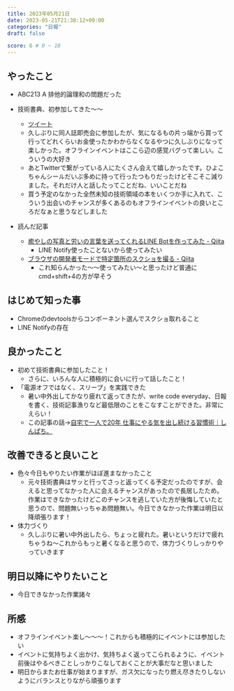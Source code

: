 ```yaml
---
title: 2023年05月21日
date: 2023-05-21T21:38:12+09:00
categories: "日報"
draft: false

score: 6 # 0 ~ 10
---
```


## やったこと

- ABC213 A 排他的論理和の問題だった
- 技術書典、初参加してきた〜〜
	- [ツイート](https://twitter.com/hiyoko_coder/status/1660192757993066499)
	- 久しぶりに同人誌即売会に参加したが、気になるもの片っ端から買って行ってどれくらいお金使ったかわからなくなるやつに久しぶりになって楽しかった。オフラインイベントはここら辺の感覚バグって楽しい。こういうの大好き
	- あとTwitterで繋がっている人にたくさん会えて嬉しかったです。ひよこちゃんシールだいぶ多めに持って行ったつもりだったけどそこそこ減りました。それだけ人と話したってことだね、いいことだね
	- 買う予定のなかった全然未知の技術領域の本をいくつか手に入れて、こういう出会いのチャンスが多くあるのもオフラインイベントの良いところだなぁと思うなどしました

- 読んだ記事

	- [癒やしの写真と労いの言葉を送ってくれるLINE Botを作ってみた - Qiita](https://qiita.com/Satomi-2023/items/f4bd1e2143c1142f09a2?utm_campaign=popular_items&utm_medium=feed&utm_source=popular_items)
		- LINE Notify使ったことないから使ってみたい
	- [ブラウザの開発者モードで特定箇所のスクショを撮る - Qiita](https://qiita.com/SNQ-2001/items/40f5ff558c6090c1ca9c?utm_campaign=popular_items&utm_medium=feed&utm_source=popular_items)
		- これ知らんかった〜〜使ってみたい〜と思ったけど普通にcmd+shift+4の方が早そう

  

## はじめて知った事

- Chromeのdevtoolsからコンポーネント選んでスクショ取れること
- LINE Notifyの存在

  

## 良かったこと

- 初めて技術書典に参加したこと！
	- さらに、いろんな人に積極的に会いに行って話したこと！
- 「電源オフではなく、スリープ」を実践できた
	- 暑い中外出してかなり疲れて返ってきたが、write code everyday、日報を書く、技術記事漁りなど最低限のことをこなすことができた。非常にえらい！
	- この記事の話→[自宅で一人で20年 仕事にやる気を出し続ける習慣術｜しんぱち。](https://note.com/shimpachi88/n/necab25f47d22#raKwT)

  

## 改善できると良いこと

- 色々今日もやりたい作業がほぼ進まなかったこと
	- 元々技術書典はサッと行ってさっと返ってくる予定だったのですが、会えると思ってなかった人に会えるチャンスがあったので長居したため。作業はできなかったけどこのチャンスを逃していた方が後悔していたと思うので、問題無いっちゃあ問題無い。今日できなかった作業は明日以降頑張ります！
- 体力づくり
	- 久しぶりに暑い中外出したら、ちょっと疲れた。暑いというだけで疲れちゃうね〜これからもっと暑くなると思うので、体力づくりしっかりやっていきます

  

## 明日以降にやりたいこと

- 今日できなかった作業諸々

  

## 所感

- オフラインイベント楽し〜〜〜！これからも積極的にイベントには参加したい
- イベントに気持ちよく出かけ、気持ちよく返ってこられるように、イベント前後はやるべきことしっかりこなしておくことが大事だなと思いました
- 明日からまたお仕事が始まりますが、ガス欠になったり燃え尽きたりしないようにバランスとりながら頑張ります